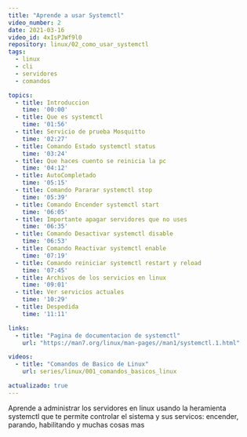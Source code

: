 ```yaml
---
title: "Aprende a usar Systemctl"
video_number: 2
date: 2021-03-16
video_id: 4xIsPJWf9l0
repository: linux/02_como_usar_systemctl
tags:
  - linux
  - cli
  - servidores
  - comandos

topics:
  - title: Introduccion
    time: '00:00'
  - title: Que es systemctl
    time: '01:56'
  - title: Servicio de prueba Mosquitto
    time: '02:27'
  - title: Comando Estado systemctl status
    time: '03:24'
  - title: Que haces cuento se reinicia la pc
    time: '04:12'
  - title: AutoCompletado
    time: '05:15'
  - title: Comando Pararar systemctl stop
    time: '05:39'
  - title: Comando Encender systemctl start
    time: '06:05'
  - title: Importante apagar servidores que no uses
    time: '06:35'
  - title: Comando Desactivar systemctl disable
    time: '06:53'
  - title: Comando Reactivar systemctl enable
    time: '07:19'
  - title: Comando reiniciar systemctl restart y reload
    time: '07:45'
  - title: Archivos de los servicios en linux
    time: '09:01'
  - title: Ver servicios actuales
    time: '10:29'
  - title: Despedida
    time: '11:11'

links:
  - title: "Pagina de documentacion de systemctl"
    url: "https://man7.org/linux/man-pages//man1/systemctl.1.html"

videos:
  - title: "Comandos de Basico de Linux"
    url: series/linux/001_comandos_basicos_linux

actualizado: true
---
```


Aprende a administrar los servidores en linux usando la heramienta systemctl que te permite controlar el sistema y sus servicos: encender, parando, habilitando y muchas cosas mas
